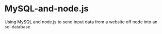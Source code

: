 # MySQL-and-node.js
Using MySQL and node.js to send input data from a website off node into an sql database.
